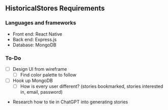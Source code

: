 ## HistoricalStores Requirements

### Languages and frameworks

- Front end: React Native
- Back end: Express.js
- Database: MongoDB

### To-Do

- [ ] Design UI from wireframe
  - [ ] Find color palette to follow
- [ ] Hook up MongoDB
  - [ ] How is every user different? (stories bookmarked, stories interested in, email, password)
- Research how to tie in ChatGPT into generating stories
